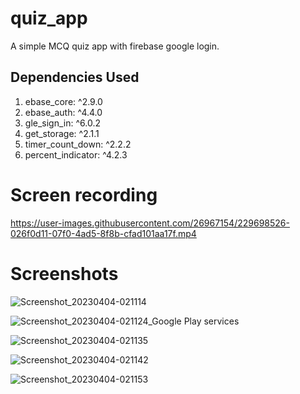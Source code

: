 # quiz_app

A simple MCQ quiz app with firebase google login.

## Dependencies Used

1. ebase_core: ^2.9.0
2. ebase_auth: ^4.4.0
3. gle_sign_in: ^6.0.2
4. get_storage: ^2.1.1
5. timer_count_down: ^2.2.2
6. percent_indicator: ^4.2.3

# Screen recording

https://user-images.githubusercontent.com/26967154/229698526-026f0d11-07f0-4ad5-8f8b-cfad101aa17f.mp4

# Screenshots
![Screenshot_20230404-021114](https://user-images.githubusercontent.com/26967154/229698573-0096e730-9fb0-4c1e-84b7-fcbe28af70b3.jpg)

![Screenshot_20230404-021124_Google Play services](https://user-images.githubusercontent.com/26967154/229698588-07219170-0b03-4f65-bbaa-c0fb0d066dea.jpg)

![Screenshot_20230404-021135](https://user-images.githubusercontent.com/26967154/229698604-35230382-481c-4671-bd50-56baa0e57704.jpg)

![Screenshot_20230404-021142](https://user-images.githubusercontent.com/26967154/229698629-4dda492b-7faf-4d15-940a-5ca0884085a0.jpg)

![Screenshot_20230404-021153](https://user-images.githubusercontent.com/26967154/229698643-b17ab449-eb78-4701-91ff-2496f9301648.jpg)
